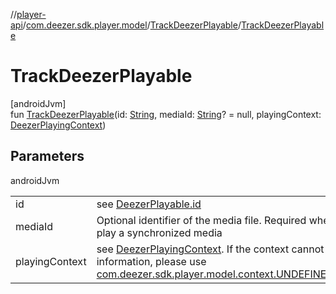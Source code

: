 //[player-api](../../../index.md)/[com.deezer.sdk.player.model](../index.md)/[TrackDeezerPlayable](index.md)/[TrackDeezerPlayable](-track-deezer-playable.md)

# TrackDeezerPlayable

[androidJvm]\
fun [TrackDeezerPlayable](-track-deezer-playable.md)(id: [String](https://kotlinlang.org/api/latest/jvm/stdlib/kotlin/-string/index.html), mediaId: [String](https://kotlinlang.org/api/latest/jvm/stdlib/kotlin/-string/index.html)? = null, playingContext: [DeezerPlayingContext](../../com.deezer.sdk.player.model.context/-deezer-playing-context/index.md))

## Parameters

androidJvm

| | |
|---|---|
| id | see [DeezerPlayable.id](../-deezer-playable/id.md) |
| mediaId | Optional identifier of the media file. Required when network status is **offline** to play a synchronized media |
| playingContext | see [DeezerPlayingContext](../../com.deezer.sdk.player.model.context/-deezer-playing-context/index.md). If the context cannot be determined due to missing information, please use [com.deezer.sdk.player.model.context.UNDEFINED_DEEZER_PLAYING_CONTEXT](../../com.deezer.sdk.player.model.context/-u-n-d-e-f-i-n-e-d_-d-e-e-z-e-r_-p-l-a-y-i-n-g_-c-o-n-t-e-x-t.md) |
